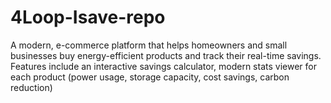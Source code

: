 # 4Loop-Isave-repo
A modern, e-commerce platform that helps homeowners and small businesses buy energy-efficient products and track their real-time savings. Features include an interactive savings calculator, modern stats viewer for each product (power usage, storage capacity, cost savings, carbon reduction)
